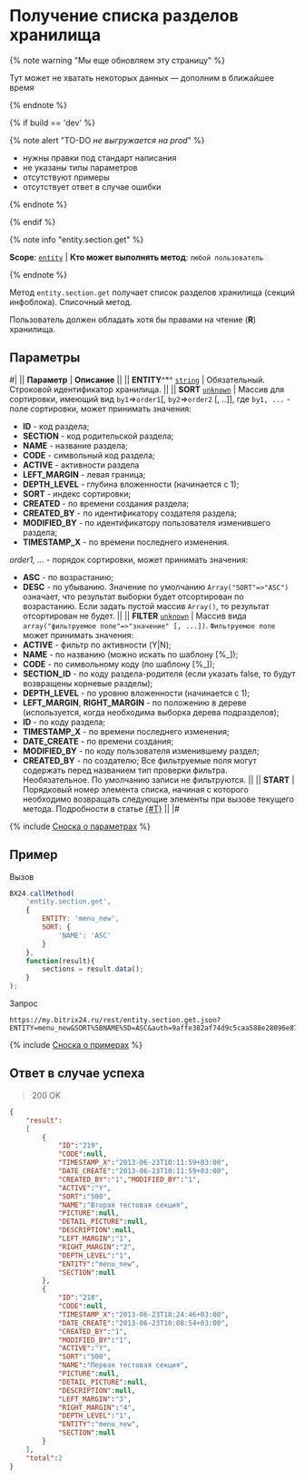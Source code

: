 # Получение списка разделов хранилища

{% note warning "Мы еще обновляем эту страницу" %}

Тут может не хватать некоторых данных — дополним в ближайшее время

{% endnote %}

{% if build == 'dev' %}

{% note alert "TO-DO _не выгружается на prod_" %}

- нужны правки под стандарт написания
- не указаны типы параметров
- отсутствуют примеры
- отсутствует ответ в случае ошибки

{% endnote %}

{% endif %}

{% note info "entity.section.get" %}

**Scope**: [`entity`](../../scopes/permissions.md) | **Кто может выполнять метод**: `любой пользователь`

{% endnote %}

Метод `entity.section.get` получает список разделов хранилища (секций инфоблока). Списочный метод.

Пользователь должен обладать хотя бы правами на чтение (**R**) хранилища.

## Параметры

#|
|| **Параметр** | **Описание** ||
|| **ENTITY**^*^
[`string`](../../data-types.md) | Обязательный. Строковой идентификатор хранилища. ||
|| **SORT**
[`unknown`](../../data-types.md) | Массив для сортировки, имеющий вид `by1`=>`order1`[, `by2`=>`order2` [, ..]], где `by1, ...` - поле сортировки, может принимать значения: 
- **ID** - код раздела;
- **SECTION** - код родительской раздела;
- **NAME** - название раздела;
- **CODE** - символьный код раздела;
- **ACTIVE** - активности раздела
- **LEFT_MARGIN** - левая граница;
- **DEPTH_LEVEL** - глубина вложенности (начинается с 1);
- **SORT** - индекс сортировки;
- **CREATED** - по времени создания раздела;
- **CREATED_BY** - по идентификатору создателя раздела;
- **MODIFIED_BY** - по идентификатору пользователя изменившего раздела;
- **TIMESTAMP_X** - по времени последнего изменения.

*order1, ...* - порядок сортировки, может принимать значения:
- **ASC** - по возрастанию;
- **DESC** - по убыванию.
Значение по умолчанию `Array("SORT"=>"ASC")` означает, что результат выборки будет отсортирован по возрастанию. Если задать пустой массив `Array()`, то результат отсортирован не будет. ||
|| **FILTER**
[`unknown`](../../data-types.md) | Массив вида `array("фильтруемое поле"=>"значение" [, ...])`. `Фильтруемое поле` может принимать значения:
- **ACTIVE** - фильтр по активности (Y\|N);
- **NAME** - по названию (можно искать по шаблону [%_]);
- **CODE** - по символьному коду (по шаблону [%_]);
- **SECTION_ID** - по коду раздела-родителя (если указать false, то будут возвращены корневые разделы);
- **DEPTH_LEVEL** - по уровню вложенности (начинается с 1);
- **LEFT_MARGIN**, **RIGHT_MARGIN** - по положению в дереве (используется, когда необходима выборка дерева подразделов);
- **ID** - по коду раздела;
- **TIMESTAMP_X** - по времени последнего изменения;
- **DATE_CREATE** - по времени создания;
- **MODIFIED_BY** - по коду пользователя изменившему раздел;
- **CREATED_BY** - по создателю;
Все фильтруемые поля могут содержать перед названием тип проверки фильтра. Необязательное. По умолчанию записи не фильтруются. ||
|| **START** | Порядковый номер элемента списка, начиная с которого необходимо возвращать следующие элементы при вызове текущего метода. Подробности в статье [{#T}](../../how-to-call-rest-api/list-methods-pecularities.md) ||
|#

{% include [Сноска о параметрах](../../../_includes/required.md) %}

## Пример

Вызов
```js
BX24.callMethod(
    'entity.section.get',
    {
        ENTITY: 'menu_new',
        SORT: {
            'NAME': 'ASC'
        }
    },
    function(result){
        sections = result.data();
    }
);
```

Запрос
```http
https://my.bitrix24.ru/rest/entity.section.get.json?ENTITY=menu_new&SORT%5BNAME%5D=ASC&auth=9affe382af74d9c5caa588e28096e872
```

{% include [Сноска о примерах](../../../_includes/examples.md) %}

## Ответ в случае успеха

> 200 OK
```json
{
    "result":
    [
        {
            "ID":"219",
            "CODE":null,
            "TIMESTAMP_X":"2013-06-23T10:11:59+03:00",
            "DATE_CREATE":"2013-06-23T10:11:59+03:00",
            "CREATED_BY":"1","MODIFIED_BY":"1",
            "ACTIVE":"Y",
            "SORT":"500",
            "NAME":"Вторая тестовая секция",
            "PICTURE":null,
            "DETAIL_PICTURE":null,
            "DESCRIPTION":null,
            "LEFT_MARGIN":"1",
            "RIGHT_MARGIN":"2",
            "DEPTH_LEVEL":"1",
            "ENTITY":"menu_new",
            "SECTION":null
        },
        {
            "ID":"218",
            "CODE":null,
            "TIMESTAMP_X":"2013-06-23T10:24:46+03:00",
            "DATE_CREATE":"2013-06-23T10:08:54+03:00",
            "CREATED_BY":"1",
            "MODIFIED_BY":"1",
            "ACTIVE":"Y",
            "SORT":"500",
            "NAME":"Первая тестовая секция",
            "PICTURE":null,
            "DETAIL_PICTURE":null,
            "DESCRIPTION":null,
            "LEFT_MARGIN":"3",
            "RIGHT_MARGIN":"4",
            "DEPTH_LEVEL":"1",
            "ENTITY":"menu_new",
            "SECTION":null
        }
    ],
    "total":2
}
```


